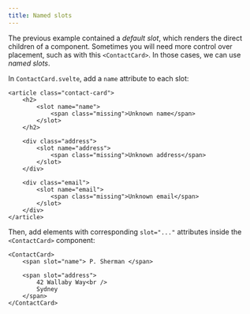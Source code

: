 ```yaml
---
title: Named slots
---
```


The previous example contained a _default slot_, which renders the direct children of a component. Sometimes you will need more control over placement, such as with this `<ContactCard>`. In those cases, we can use _named slots_.

In `ContactCard.svelte`, add a `name` attribute to each slot:

```svelte
<article class="contact-card">
	<h2>
		<slot name="name">
			<span class="missing">Unknown name</span>
		</slot>
	</h2>

	<div class="address">
		<slot name="address">
			<span class="missing">Unknown address</span>
		</slot>
	</div>

	<div class="email">
		<slot name="email">
			<span class="missing">Unknown email</span>
		</slot>
	</div>
</article>
```

Then, add elements with corresponding `slot="..."` attributes inside the `<ContactCard>` component:

```svelte
<ContactCard>
	<span slot="name"> P. Sherman </span>

	<span slot="address">
		42 Wallaby Way<br />
		Sydney
	</span>
</ContactCard>
```
